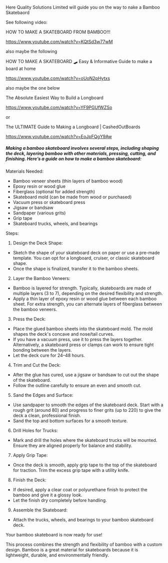 
Here Quality Solutions Limited will guide you on the way to nake a Bamboo Skatebaord

See following video:

HOW TO MAKE A SKATEBOARD FROM BAMBOO!!!

<https://www.youtube.com/watch?v=KQtSd3w77wM>

also maybe the following

HOW TO MAKE A SKATEBOARD 🛹 Easy & Informative Guide to make a board at home

https://www.youtube.com/watch?v=oUoN2pHytxs


also maybe the one below


The Absolute Easiest Way to Build a Longboard 

https://www.youtube.com/watch?v=YF9PGUfWZSo

or 

The ULTIMATE Guide to Making a Longboard | CashedOutBoards

https://www.youtube.com/watch?v=EoJpFQgY9Aw


##### Making a bamboo skateboard involves several steps, including shaping the deck, layering bamboo with other materials, pressing, cutting, and finishing. Here’s a guide on how to make a bamboo skateboard:
Materials Needed:

- Bamboo veneer sheets (thin layers of bamboo wood)
- Epoxy resin or wood glue
- Fiberglass (optional for added strength)
- Skateboard mold (can be made from wood or purchased)
- Vacuum press or skateboard press
- Jigsaw or bandsaw
- Sandpaper (various grits)
- Grip tape
- Skateboard trucks, wheels, and bearings

Steps:

1. Design the Deck Shape:
- Sketch the shape of your skateboard deck on paper or use a pre-made template. You can opt for a longboard, cruiser, or classic skateboard shape.
- Once the shape is finalized, transfer it to the bamboo sheets.

2. Layer the Bamboo Veneers:
- Bamboo is layered for strength. Typically, skateboards are made of multiple layers (3 to 7), depending on the desired flexibility and strength.
- Apply a thin layer of epoxy resin or wood glue between each bamboo sheet. For extra strength, you can alternate layers of fiberglass between the bamboo veneers.

3. Press the Deck:
- Place the glued bamboo sheets into the skateboard mold. The mold shapes the deck's concave and nose/tail curves.
- If you have a vacuum press, use it to press the layers together. Alternatively, a skateboard press or clamps can work to ensure tight bonding between the layers.
- Let the deck cure for 24–48 hours.

4. Trim and Cut the Deck:
- After the glue has cured, use a jigsaw or bandsaw to cut out the shape of the skateboard.
- Follow the outline carefully to ensure an even and smooth cut.

5. Sand the Edges and Surface:
- Use sandpaper to smooth the edges of the skateboard deck. Start with a rough grit (around 80) and progress to finer grits (up to 220) to give the deck a clean, professional finish.
- Sand the top and bottom surfaces for a smooth texture.

6. Drill Holes for Trucks:
- Mark and drill the holes where the skateboard trucks will be mounted. Ensure they are aligned properly for balance and stability.

7. Apply Grip Tape:
- Once the deck is smooth, apply grip tape to the top of the skateboard for traction. Trim the excess grip tape with a utility knife.

8. Finish the Deck:
-  If desired, apply a clear coat or polyurethane finish to protect the bamboo and give it a glossy look.
- Let the finish dry completely before handling.

9. Assemble the Skateboard:
- Attach the trucks, wheels, and bearings to your bamboo skateboard deck.

Your bamboo skateboard is now ready for use!

This process combines the strength and flexibility of bamboo with a custom design. Bamboo is a great material for skateboards because it is lightweight, durable, and environmentally friendly.
